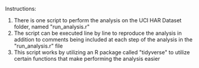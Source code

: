 Instructions:

1) There is one script to perform the analysis on the UCI HAR Dataset folder, named "run_analysis.r" 
2) The script can be executed line by line to reproduce the analysis in addition to comments being included at each step of the analysis in the "run_analysis.r" file
3) This script works by utilizing an R package called "tidyverse" to utilize certain functions that make performing the analysis easier
